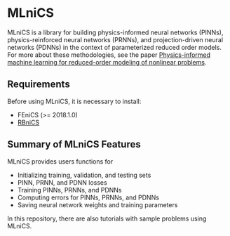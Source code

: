 # MLniCS

MLniCS is a library for building physics-informed neural networks (PINNs), physics-reinforced neural networks (PRNNs), and projection-driven neural networks (PDNNs) in the context of parameterized reduced order models. For more about these methodologies, see the paper [Physics-informed machine learning for reduced-order modeling of nonlinear problems](https://www.sciencedirect.com/science/article/pii/S0021999121005611).

## Requirements

Before using MLniCS, it is necessary to install:
* FEniCS (>= 2018.1.0)
* [RBniCS](https://www.rbnicsproject.org/)

## Summary of MLniCS Features

MLniCS provides users functions for
* Initializing training, validation, and testing sets
* PINN, PRNN, and PDNN losses
* Training PINNs, PRNNs, and PDNNs
* Computing errors for PINNs, PRNNs, and PDNNs
* Saving neural network weights and training parameters

In this repository, there are also tutorials with sample problems using MLniCS.
